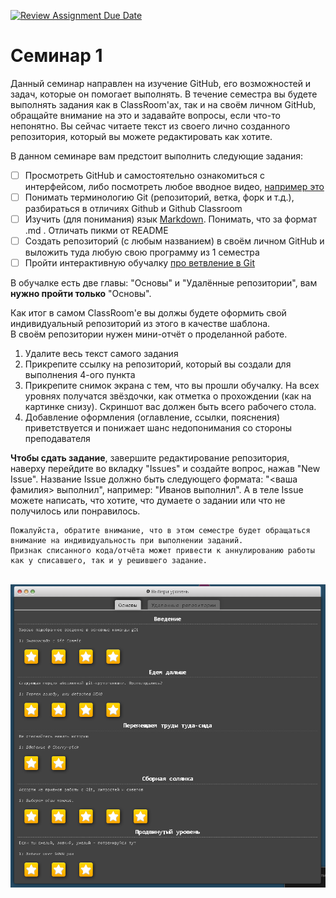 [![Review Assignment Due Date](https://classroom.github.com/assets/deadline-readme-button-22041afd0340ce965d47ae6ef1cefeee28c7c493a6346c4f15d667ab976d596c.svg)](https://classroom.github.com/a/_xU4Djtu)
# Семинар 1

Данный семинар направлен на изучение GitHub, его возможностей и задач, которые он помогает выполнять.
В течение семестра вы будете выполнять задания как в ClassRoom'ах, так и на своём личном GitHub, обращайте внимание на это и задавайте вопросы, если что-то непонятно.
Вы сейчас читаете текст из своего лично созданного репозитория, который вы можете редактировать как хотите.


В данном семинаре вам предстоит выполнить следующие задания:
- [ ] Просмотреть GitHub и самостоятельно ознакомиться с интерфейсом, либо посмотреть любое вводное видео,  [например это](https://vkvideo.ru/video288422991_456239059)
- [ ] Понимать терминологию Git (репозиторий, ветка, форк и т.д.), разбираться в отличиях Github и Github Classroom
- [ ] Изучить (для понимания) язык [Markdown](https://github.com/sandino/Markdown-Cheatsheet). Понимать, что за формат .md . Отличать пикми от README
- [ ] Создать репозиторий (с любым названием) в своём личном GitHub и выложить туда любую свою программу из 1 семестра
- [ ] Пройти интерактивную обучалку [про ветвление в Git](https://learngitbranching.js.org/?locale=ru_RU)

В обучалке есть две главы: "Основы" и "Удалённые репозитории", вам **нужно пройти только** "Основы".

Как итог в самом ClassRoom'e вы должы будете оформить свой индивидуальный репозиторий из этого в качестве шаблона.</br>
В своём репозитории нужен мини-отчёт о проделанной работе.</br>
1) Удалите весь текст самого задания
2) Прикрепите ссылку на репозиторий, который вы создали для выполнения 4-ого пункта
3) Прикрепите снимок экрана с тем, что вы прошли обучалку. На всех уровнях получатся звёздочки, как отметка о прохождении (как на картинке снизу). Скриншот вас должен быть всего рабочего стола.
4) Добавление оформления (оглавление, ссылки, пояснения) приветствуется и понижает шанс недопонимания со стороны преподавателя

**Чтобы сдать задание**, завершите редактирование репозитория, наверху перейдите во вкладку "Issues" и создайте вопрос, нажав "New Issue".
Название Issue должно быть следующего формата: "<ваша фамилия> выполнил", например: "Иванов выполнил". А в теле Issue можете написать, что хотите, что думаете о задании или что не получилось или понравилось.

```
Пожалуйста, обратите внимание, что в этом семестре будет обращаться внимание на индивидуальность при выполнении заданий.
Признак списанного кода/отчёта может привести к аннулированию работы как у списавшего, так и у решившего задание.
```   
</br>![Пройденная обучалка](rep.png)
